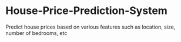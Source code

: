 # House-Price-Prediction-System
Predict house prices based on various features such as location, size, number of bedrooms, etc
